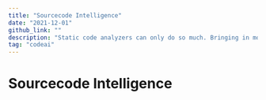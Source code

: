 ```yaml
---
title: "Sourcecode Intelligence"
date: "2021-12-01"
github_link: ""
description: "Static code analyzers can only do so much. Bringing in models that have a human-like intuition can unlock a vast amount of possibilities for developers."
tag: "codeai"
---
```


# Sourcecode Intelligence



